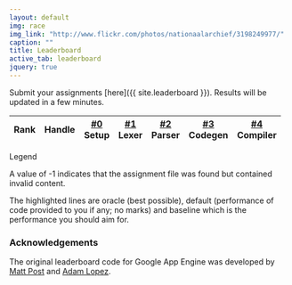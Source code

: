 ```yaml
---
layout: default
img: race
img_link: "http://www.flickr.com/photos/nationaalarchief/3198249977/"
caption: ""
title: Leaderboard
active_tab: leaderboard
jquery: true
---
```


Submit your assignments [here]({{ site.leaderboard }}). Results will be updated in a few minutes.


<img src="{{ site.baseurl }}assets/img/ajax-loader.gif" id="loader" style="display:none"/>

<table class="table table-hover table-condensed">
  <thead>
    <tr>
      <th>
        Rank
      </th>
      <th>
        Handle
      </th>
      <th class="text-right">
        <a href="hw0.html">#0</a><br/><span class="small text-muted">Setup</span>
      </th>
      <th class="text-right">
        <a href="hw1.html">#1</a><br/><span class="small text-muted">Lexer</span>
      </th>
      <th class="text-right">
        <a href="hw2.html">#2</a><br/><span class="small text-muted">Parser</span>
      </th>
      <th class="text-right">
        <a href="hw3.html">#3</a><br/><span class="small text-muted">Codegen</span>
      </th>
      <th class="text-right">
        <a href="hw4.html">#4</a><br/><span class="small text-muted">Compiler</span>
      </th>
    </tr>
  </thead>
  <tbody>
  </tbody>
</table>

<script type="text/javascript" src="leaderboard-code.js"></script>

<div class="panel panel-default"> 
<div class="panel-heading">Legend</div> 

<div class="panel-body"> 

<p>A value of -1 indicates that the assignment file was found but
contained invalid content.</p>

<p>The highlighted lines are <span class="text-success">oracle (best possible)</span>,  
<span class="text-danger">default (performance of code provided to you if any; no marks)</span>
and <span class="text-success">baseline</span> which is the performance you should aim for.</p>

</div>

</div>

### Acknowledgements

The original leaderboard code for Google App Engine was developed by [Matt Post](https://github.com/mjpost) and [Adam Lopez](https://github.com/alopez).


